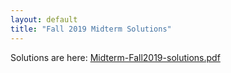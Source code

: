 ```yaml
---
layout: default
title: "Fall 2019 Midterm Solutions"
---
```


Solutions are here: [Midterm-Fall2019-solutions.pdf](Midterm-Fall2019-solutions.pdf)
